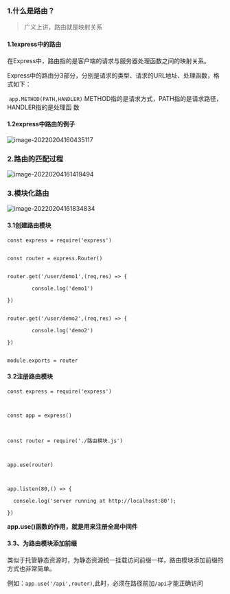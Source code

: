 ### 1.什么是路由？

> 广义上讲，路由就是映射关系

#### 		1.1express中的路由

​				在Express中，路由指的是客户端的请求与服务器处理函数之间的映射关系。

​				Express中的路由分3部分，分别是请求的类型、请求的URL地址、处理函数，格式如下：

​				`app.METHOD(PATH,HANDLER)`  METHOD指的是请求方式，PATH指的是请求路径，HANDLER指的是处理函			数

#### 		1.2express中路由的例子 

![image-20220204160435117](C:\Users\000\AppData\Roaming\Typora\typora-user-images\image-20220204160435117.png)



### 2.路由的匹配过程

![image-20220204161419494](C:\Users\000\AppData\Roaming\Typora\typora-user-images\image-20220204161419494.png)



### 3.模块化路由

![image-20220204161834834](C:\Users\000\AppData\Roaming\Typora\typora-user-images\image-20220204161834834.png)

#### 		3.1创建路由模块

```
const express = require('express')


const router = express.Router()


router.get('/user/demo1',(req,res) => {

		console.log('demo1')

})


router.get('/user/demo2',(req,res) => {

		console.log('demo2')

})


module.exports = router
```



#### 		3.2注册路由模块

```
const express = require('express')



const app = express()



const router = require('./路由模块.js')



app.use(router)



app.listen(80,() => {

  console.log('server running at http://localhost:80');

})
```

**app.use()函数的作用，就是用来注册全局中间件**

#### 		3.3、为路由模块添加前缀

​				类似于托管静态资源时，为静态资源统一挂载访问前缀一样，路由模块添加前缀的方式也非常简单。

​				例如：`app.use('/api',router)`,此时，必须在路径前加`/api`才能正确访问